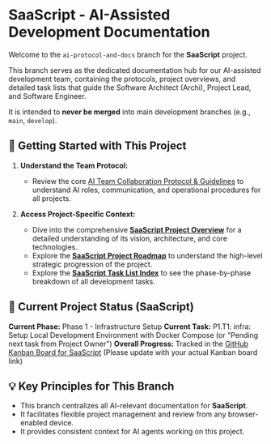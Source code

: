 # SaaScript - AI-Assisted Development Documentation

Welcome to the `ai-protocol-and-docs` branch for the **SaaScript** project.

This branch serves as the dedicated documentation hub for our AI-assisted development team, containing the protocols, project overviews, and detailed task lists that guide the Software Architect (Archi), Project Lead, and Software Engineer.

It is intended to **never be merged** into main development branches (e.g., `main`, `develop`).

## 🚀 Getting Started with This Project

1.  **Understand the Team Protocol:**
    * Review the core [AI Team Collaboration Protocol & Guidelines](AI_Team_Protocol.md) to understand AI roles, communication, and operational procedures for all projects.

2.  **Access Project-Specific Context:**
    * Dive into the comprehensive [**SaaScript Project Overview**](saascript.md) for a detailed understanding of its vision, architecture, and core technologies.
    * Explore the [**SaaScript Project Roadmap**](saascript-roadmap.md) to understand the high-level strategic progression of the project.
    * Explore the [**SaaScript Task List Index**](saascript-tasks.md) to see the phase-by-phase breakdown of all development tasks.

## 🎯 Current Project Status (SaaScript)

**Current Phase:** Phase 1 - Infrastructure Setup
**Current Task:** P1.T1: infra: Setup Local Development Environment with Docker Compose (or "Pending next task from Project Owner")
**Overall Progress:** Tracked in the [GitHub Kanban Board for SaaScript](https://github.com/venkateshcv1809/saascript/projects) (Please update with your actual Kanban board link)

## 💡 Key Principles for This Branch

* This branch centralizes all AI-relevant documentation for **SaaScript**.
* It facilitates flexible project management and review from any browser-enabled device.
* It provides consistent context for AI agents working on this project.